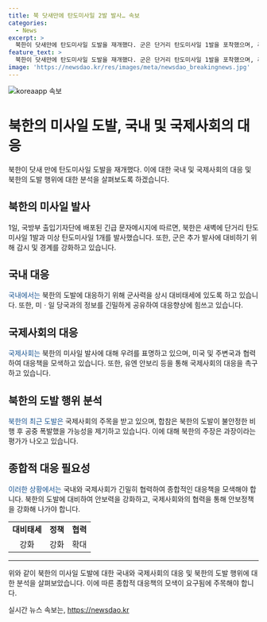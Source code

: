 ```yaml
---
title: 북 닷새만에 탄도미사일 2발 발사… 속보
categories:
  - News
excerpt: >
  북한이 닷새만에 탄도미사일 도발을 재개했다. 군은 단거리 탄도미사일 1발을 포착했으며, 추가 발사에 대비해 감시 및 경계를 강화 중이다. 북한은 최근 탄도미사일 발사와 대남 오물 풍선 살포 등으로 도발 양상을 보이고 있다. 또한 북한의 도발에 따라 대북 심리전 방송은 상황에 따라 융통성 있게 시행될 것이라 강조했다.
feature_text: >
  북한이 닷새만에 탄도미사일 도발을 재개했다. 군은 단거리 탄도미사일 1발을 포착했으며, 추가 발사에 대비해 감시 및 경계를 강화 중이다. 북한은 최근 탄도미사일 발사와 대남 오물 풍선 살포 등으로 도발 양상을 보이고 있다. 또한 북한의 도발에 따라 대북 심리전 방송은 상황에 따라 융통성 있게 시행될 것이라 강조했다.
image: 'https://newsdao.kr/res/images/meta/newsdao_breakingnews.jpg'
---
```


<p><img src="https://newsdao.kr/res/images/meta/newsdao_breakingnews.jpg" alt="koreaapp 속보" /></p>

<h1>북한의 미사일 도발, 국내 및 국제사회의 대응</h1>

<p data-ke-size="size16">북한이 닷새 만에 탄도미사일 도발을 재개했다. 이에 대한 국내 및 국제사회의 대응 및 북한의 도발 행위에 대한 분석을 살펴보도록 하겠습니다.</p>

<h2 data-ke-size="size26">북한의 미사일 발사</h2>

<p>1일, 국방부 출입기자단에 배포된 긴급 문자메시지에 따르면, 북한은 새벽에 단거리 탄도미사일 1발과 미상 탄도미사일 1개를 발사했습니다. 또한, 군은 추가 발사에 대비하기 위해 감시 및 경계를 강화하고 있습니다.</p>

<h2 data-ke-size="size26">국내 대응</h2>

<p><span style="color: #1a5490;">국내에서는</span> 북한의 도발에 대응하기 위해 군사력을 상시 대비태세에 있도록 하고 있습니다. 또한, 미ㆍ일 당국과의 정보를 긴밀하게 공유하여 대응향상에 힘쓰고 있습니다.</p>

<h2 data-ke-size="size26">국제사회의 대응</h2>

<p><span style="color: #1a5490;">국제사회는</span> 북한의 미사일 발사에 대해 우려를 표명하고 있으며, 미국 및 주변국과 협력하여 대응책을 모색하고 있습니다. 또한, 유엔 안보리 등을 통해 국제사회의 대응을 촉구하고 있습니다.</p>

<h2 data-ke-size="size26">북한의 도발 행위 분석</h2>

<p><span style="color: #1a5490;">북한의 최근 도발은</span> 국제사회의 주목을 받고 있으며, 합참은 북한의 도발이 불안정한 비행 후 공중 폭발했을 가능성을 제기하고 있습니다. 이에 대해 북한의 주장은 과장이라는 평가가 나오고 있습니다.</p>

<h2 data-ke-size="size26">종합적 대응 필요성</h2>

<p><span style="color: #1a5490;">이러한 상황에서는</span> 국내와 국제사회가 긴밀히 협력하여 종합적인 대응책을 모색해야 합니다. 북한의 도발에 대비하여 안보력을 강화하고, 국제사회와의 협력을 통해 안보정책을 강화해 나가야 합니다.</p>

<table>
    <tr>
        <td style="text-align: center; height: 17px;"><b>대비태세</b></td>
        <td style="text-align: center; height: 17px;"><b>정책</b></td>
        <td style="text-align: center; height: 17px;"><b>협력</b></td>
    </tr>
    <tr>
        <td style="text-align: center;">강화</td>
        <td style="text-align: center;">강화</td>
        <td style="text-align: center;">확대</td>
    </tr>
</table>

<hr>

<p data-ke-size="size16">위와 같이 북한의 미사일 도발에 대한 국내와 국제사회의 대응 및 북한의 도발 행위에 대한 분석을 살펴보았습니다. 이에 따른 종합적 대응책의 모색이 요구됨에 주목해야 합니다.</p>
실시간 뉴스 속보는, <a href="https://newsdao.kr" rel="dofollow">https://newsdao.kr</a>


